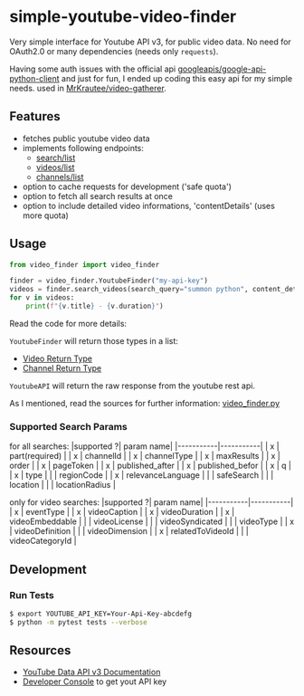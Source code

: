 # simple-youtube-video-finder
Very simple interface for Youtube API v3, for public video data.
No need for OAuth2.0 or many dependencies (needs only `requests`).

Having some auth issues with the official api [googleapis/google-api-python-client](https://github.com/googleapis/google-api-python-client) and just for fun,
I ended up coding this easy api for my simple needs.
used in [MrKrautee/video-gatherer](https://github.com/MrKrautee/django-video-gatherer).

## Features
* fetches public youtube video data
* implements following endpoints:
    * [search/list](https://developers.google.com/youtube/v3/docs/search/list)
    * [videos/list](https://developers.google.com/youtube/v3/docs/videos/list)
    * [channels/list](https://developers.google.com/youtube/v3/docs/channels/list)
* option to cache requests for development ('safe quota')
* option to fetch all search results at once
* option to include detailed video informations, 'contentDetails' (uses more quota)

## Usage

```python
from video_finder import video_finder

finder = video_finder.YoutubeFinder("my-api-key")
videos = finder.search_videos(search_query="summon python", content_details=True)
for v in videos:
    print(f"{v.title} - {v.duration}")
```
Read the code for more details:

`YoutubeFinder` will return those types in a list:
* [Video Return Type](https://github.com/MrKrautee/simple-youtube-video-finder/blob/46aa8bfeaa993be3edfd34e23237879ce19afeeb/video_finder/video_finder.py#L394) 
* [Channel Return Type](https://github.com/MrKrautee/simple-youtube-video-finder/blob/46aa8bfeaa993be3edfd34e23237879ce19afeeb/video_finder/video_finder.py#L424)

`YoutubeAPI` will return the raw response from the youtube rest api.

As I mentioned, read the sources for further information:
[video_finder.py](https://github.com/MrKrautee/simple-youtube-video-finder/blob/master/video_finder/video_finder.py)

### Supported Search Params

for all searches:
|supported ?| param name|
|-----------|-----------|
| x  | part(required)   |
| x  | channelId |
| x  | channelType  |
| x  | maxResults |
| x  | order |
| x  | pageToken |
| x  | published_after |
| x  | published_befor |
| x  | q |
| x  | type |
|    | regionCode |
| x  | relevanceLanguage |
|    | safeSearch  |
|    | location |
|    | locationRadius |

only for video searches:
|supported ?| param name|
|-----------|-----------|
| x  |  eventType |
| x  |  videoCaption |
| x  |  videoDuration |
| x  |  videoEmbeddable |
|    |  videoLicense  |
|    |  videoSyndicated  |
|    |  videoType  |
| x  |  videoDefinition  |
|    |  videoDimension  |
| x  |  relatedToVideoId |
|    |  videoCategoryId |

## Development
### Run Tests
```bash
$ export YOUTUBE_API_KEY=Your-Api-Key-abcdefg
$ python -m pytest tests --verbose
```

## Resources
* [YouTube Data API v3 Documentation](https://developers.google.com/youtube/v3/docs)
* [Developer Console](https://console.developers.google.com/) to get yout API
  key
